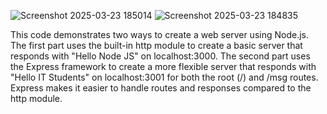 ![Screenshot 2025-03-23 185014](https://github.com/user-attachments/assets/82f57f1f-8a14-4108-b7fd-c7f1890cf8c2)
![Screenshot 2025-03-23 184835](https://github.com/user-attachments/assets/2c994b5a-4a16-4f09-8a6a-eb2f8edc20d2)


This code demonstrates two ways to create a web server using Node.js. The first part uses the built-in http module to create a basic server that responds with "Hello Node JS" on localhost:3000. The second part uses the Express framework to create a more flexible server that responds with "Hello IT Students" on localhost:3001 for both the root (/) and /msg routes. Express makes it easier to handle routes and responses compared to the http module.
